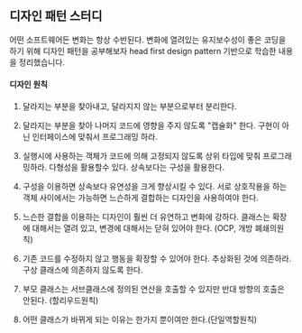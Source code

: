 ## 디자인 패턴 스터디
어떤 소프트웨어든 변화는 항상 수반된다.
변화에 열려있는 유지보수성이 좋은 코딩을 하기 위해 디자인 패턴을 공부해보자
head first design pattern 기반으로 학습한 내용을 정리했습니다.


#### 디자인 원칙
 1. 달라지는 부분을 찾아내고, 달라지지 않는 부분으로부터 분리한다.

2. 달라지는 부분을 찾아 나머지 코드에 영향을 주지 않도록 "캡슐화" 한다.
구현이 아닌 인터페이스에 맞춰서 프로그래밍 하라.

3. 실행시에 사용하는 객체가 코드에 의해 고정되지 않도록 상위 타입에 맞춰 프로그래밍하라.
다형성을 활용할수 있다.
상속보다는 구성을 활용한다.

4. 구성을 이용하면 상속보다 유연성을 크게 향상시킬 수 있다.
서로 상호작용을 하는 객체 사이에서는 가능하면 느슨하게 결합하는 디자인을 사용하여야 한다.

5. 느슨한 결합을 이용하는 디자인이 훨씬 더 유연하고 변화에 강하다.
클래스는 확장에 대해서는 열려 있고, 변경에 대해서는 닫혀 있어야 한다. (OCP, 개방 폐쇄의원칙)

6. 기존 코드를 수정하지 않고 행동을 확장할 수 있어야 한다.
추상화된 것에 의존하라. 구상 클래스에 의존하지 않도록 한다.

7. 부모 클래스는 서브클래스에 정의된 연산을 호출할 수 있지만 반대 방향의 호출은 안된다. (할리우드원칙)

8. 어떤 클래스가 바뀌게 되는 이유는 한가지 뿐이여만 한다.(단일역할원칙)
   
